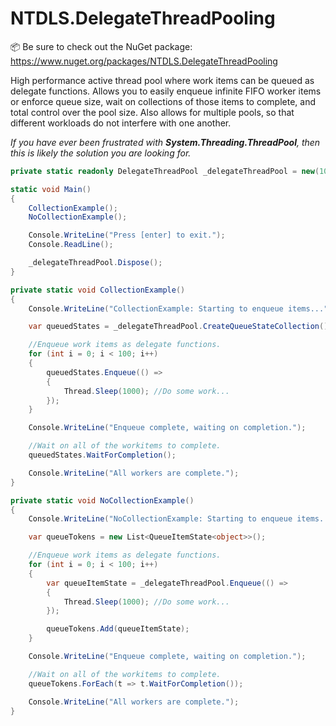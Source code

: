 # NTDLS.DelegateThreadPooling

📦 Be sure to check out the NuGet package: https://www.nuget.org/packages/NTDLS.DelegateThreadPooling

High performance active thread pool where work items can be queued as delegate functions.
Allows you to easily enqueue infinite FIFO worker items or enforce queue size, wait on collections
of those items to complete, and total control over the pool size. Also allows for multiple pools,
so that different workloads do not interfere with one another.

_If you have ever been frustrated with **System.Threading.ThreadPool**, then this is likely the solution you are looking for._

```cs
private static readonly DelegateThreadPool _delegateThreadPool = new(10);

static void Main()
{
    CollectionExample();
    NoCollectionExample();

    Console.WriteLine("Press [enter] to exit.");
    Console.ReadLine();

    _delegateThreadPool.Dispose();
}

private static void CollectionExample()
{
    Console.WriteLine("CollectionExample: Starting to enqueue items...");

    var queuedStates = _delegateThreadPool.CreateQueueStateCollection();

    //Enqueue work items as delegate functions.
    for (int i = 0; i < 100; i++)
    {
        queuedStates.Enqueue(() =>
        {
            Thread.Sleep(1000); //Do some work...
        });
    }

    Console.WriteLine("Enqueue complete, waiting on completion.");

    //Wait on all of the workitems to complete.
    queuedStates.WaitForCompletion();

    Console.WriteLine("All workers are complete.");
}

private static void NoCollectionExample()
{
    Console.WriteLine("NoCollectionExample: Starting to enqueue items...");

    var queueTokens = new List<QueueItemState<object>>();

    //Enqueue work items as delegate functions.
    for (int i = 0; i < 100; i++)
    {
        var queueItemState = _delegateThreadPool.Enqueue(() =>
        {
            Thread.Sleep(1000); //Do some work...
        });

        queueTokens.Add(queueItemState);
    }

    Console.WriteLine("Enqueue complete, waiting on completion.");

    //Wait on all of the workitems to complete.
    queueTokens.ForEach(t => t.WaitForCompletion());

    Console.WriteLine("All workers are complete.");
}
```
